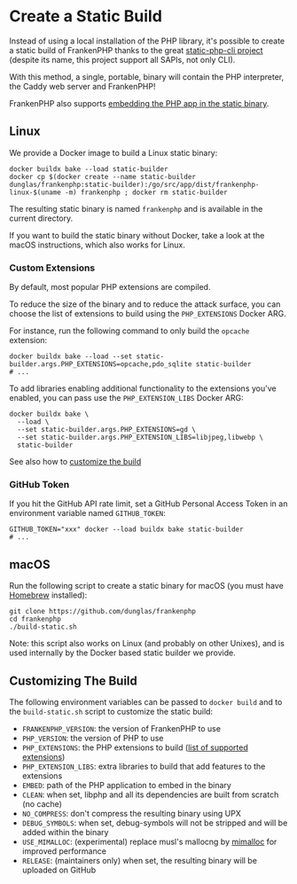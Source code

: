 # Create a Static Build

Instead of using a local installation of the PHP library,
it's possible to create a static build of FrankenPHP thanks to the great [static-php-cli project](https://github.com/crazywhalecc/static-php-cli) (despite its name, this project support all SAPIs, not only CLI).

With this method, a single, portable, binary will contain the PHP interpreter, the Caddy web server and FrankenPHP!

FrankenPHP also supports [embedding the PHP app in the static binary](embed.md).

## Linux

We provide a Docker image to build a Linux static binary:

```console
docker buildx bake --load static-builder
docker cp $(docker create --name static-builder dunglas/frankenphp:static-builder):/go/src/app/dist/frankenphp-linux-$(uname -m) frankenphp ; docker rm static-builder
```

The resulting static binary is named `frankenphp` and is available in the current directory.

If you want to build the static binary without Docker, take a look at the macOS instructions, which also works for Linux.

### Custom Extensions

By default, most popular PHP extensions are compiled.

To reduce the size of the binary and to reduce the attack surface, you can choose the list of extensions to build using the `PHP_EXTENSIONS` Docker ARG.

For instance, run the following command to only build the `opcache` extension:

```console
docker buildx bake --load --set static-builder.args.PHP_EXTENSIONS=opcache,pdo_sqlite static-builder
# ...
```

To add libraries enabling additional functionality to the extensions you've enabled, you can pass use the `PHP_EXTENSION_LIBS` Docker ARG:

```console
docker buildx bake \
  --load \
  --set static-builder.args.PHP_EXTENSIONS=gd \
  --set static-builder.args.PHP_EXTENSION_LIBS=libjpeg,libwebp \
  static-builder
```

See also how to [customize the build](#customizing-the-build)

### GitHub Token

If you hit the GitHub API rate limit, set a GitHub Personal Access Token in an environment variable named `GITHUB_TOKEN`:

```console
GITHUB_TOKEN="xxx" docker --load buildx bake static-builder
# ...
```

## macOS

Run the following script to create a static binary for macOS (you must have [Homebrew](https://brew.sh/) installed):

```console
git clone https://github.com/dunglas/frankenphp
cd frankenphp
./build-static.sh
```

Note: this script also works on Linux (and probably on other Unixes), and is used internally by the Docker based static builder we provide.

## Customizing The Build

The following environment variables can be passed to `docker build` and to the `build-static.sh`
script to customize the static build:

* `FRANKENPHP_VERSION`: the version of FrankenPHP to use
* `PHP_VERSION`: the version of PHP to use
* `PHP_EXTENSIONS`: the PHP extensions to build ([list of supported extensions](https://static-php.dev/en/guide/extensions.html))
* `PHP_EXTENSION_LIBS`: extra libraries to build that add features to the extensions
* `EMBED`: path of the PHP application to embed in the binary
* `CLEAN`: when set, libphp and all its dependencies are built from scratch (no cache)
* `NO_COMPRESS`: don't compress the resulting binary using UPX
* `DEBUG_SYMBOLS`: when set, debug-symbols will not be stripped and will be added within the binary
* `USE_MIMALLOC`: (experimental) replace musl's mallocng by [mimalloc](https://github.com/microsoft/mimalloc) for improved performance
* `RELEASE`: (maintainers only) when set, the resulting binary will be uploaded on GitHub

